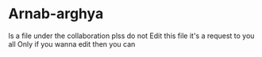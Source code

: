 # Arnab-arghya
Is a file under the collaboration plss do not 
Edit this file it's a request to you all
Only if you wanna edit then you can
